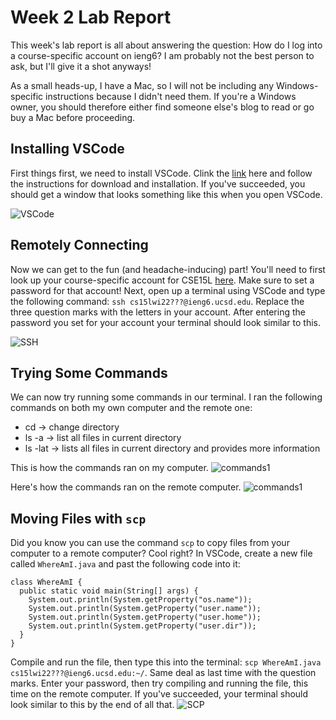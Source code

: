 # Week 2 Lab Report
This week's lab report is all about answering the question: How do I log into a course-specific account on ieng6? I am probably not the best person to ask, but I'll give it a shot anyways! 

As a small heads-up, I have a Mac, so I will not be including any Windows-specific instructions because I didn't need them. If you're a Windows owner, you should therefore either find someone else's blog to read or go buy a Mac before proceeding.

## Installing VSCode
First things first, we need to install VSCode. Clink the [link](https://code.visualstudio.com/) here and follow the instructions for download and installation. If you've succeeded, you should get a window that looks something like this when you open VSCode.

![VSCode](https://maotcha.github.io/cse15l-lab-reports/part1.png)

## Remotely Connecting
Now we can get to the fun (and headache-inducing) part! You'll need to first look up your course-specific account for CSE15L [here](https://sdacs.ucsd.edu/~icc/index.php). Make sure to set a password for that account! Next, open up a terminal using VSCode and type the following command: `ssh cs15lwi22???@ieng6.ucsd.edu`. Replace the three question marks with the letters in your account. After entering the password you set for your account your terminal should look similar to this.

![SSH](https://maotcha.github.io/cse15l-lab-reports/part2.png)

## Trying Some Commands
We can now try running some commands in our terminal. I ran the following commands on both my own computer and the remote one:
* cd -> change directory
* ls -a -> list all files in current directory
* ls -lat -> lists all files in current directory and provides more information

This is how the commands ran on my computer.
![commands1](https://maotcha.github.io/cse15l-lab-reports/part3_1.png)

Here's how the commands ran on the remote computer.
![commands1](https://maotcha.github.io/cse15l-lab-reports/part3_2.png)

## Moving Files with `scp`
Did you know you can use the command `scp` to copy files from your computer to a remote computer? Cool right? In VSCode, create a new file called `WhereAmI.java` and past the following code into it:
```
class WhereAmI {
  public static void main(String[] args) {
    System.out.println(System.getProperty("os.name"));
    System.out.println(System.getProperty("user.name"));
    System.out.println(System.getProperty("user.home"));
    System.out.println(System.getProperty("user.dir"));
  }
}
```
Compile and run the file, then type this into the terminal: `scp WhereAmI.java cs15lwi22???@ieng6.ucsd.edu:~/`. Same deal as last time with the question marks. Enter your password, then try compiling and running the file, this time on the remote computer. If you've succeeded, your terminal should look similar to this by the end of all that.
![SCP](https://maotcha.github.io/cse15l-lab-reports/part4.png)
